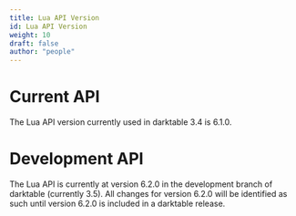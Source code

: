 ```yaml
---
title: Lua API Version
id: Lua API Version
weight: 10
draft: false
author: "people"
---
```


# Current API

The Lua API version currently used in darktable 3.4 is 6.1.0.

# Development API

The Lua API is currently at version 6.2.0 in the development branch of darktable \(currently 3.5\).  All changes for version 6.2.0 will be identified as such until version 6.2.0 is included in a darktable release.
